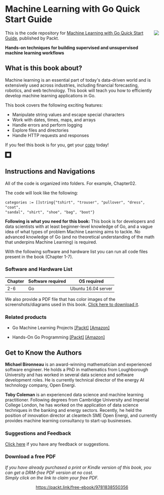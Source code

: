 


# Machine Learning with Go Quick Start Guide

<a href="https://www.packtpub.com/big-data-and-business-intelligence/machine-learning-go-quick-start-guide?utm_source=github&utm_medium=repository&utm_campaign=9781838550356"><img src="https://www.packtpub.com/media/catalog/product/cache/e4d64343b1bc593f1c5348fe05efa4a6/b/1/b13406_0.png" height="256px" align="right"></a>

This is the code repository for [Machine Learning with Go Quick Start Guide](https://www.packtpub.com/big-data-and-business-intelligence/machine-learning-go-quick-start-guide?utm_source=github&utm_medium=repository&utm_campaign=9781838550356), published by Packt.

**Hands-on techniques for building supervised and unsupervised machine learning workflows**

## What is this book about?
Machine learning is an essential part of today's data-driven world and is extensively used across industries, including financial forecasting, robotics, and web technology. This book will teach you how to efficiently develop machine learning applications in Go.

This book covers the following exciting features:
* Manipulate string values and escape special characters
* Work with dates, times, maps, and arrays
* Handle errors and perform logging
* Explore files and directories
* Handle HTTP requests and responses

If you feel this book is for you, get your [copy](https://www.amazon.com/dp/1838550356) today!

<a href="https://www.packtpub.com/?utm_source=github&utm_medium=banner&utm_campaign=GitHubBanner"><img src="https://raw.githubusercontent.com/PacktPublishing/GitHub/master/GitHub.png" alt="https://www.packtpub.com/" border="5" /></a>

## Instructions and Navigations
All of the code is organized into folders. For example, Chapter02.

The code will look like the following:
```
categories := []string{"tshirt", "trouser", "pullover", "dress", "coat",
"sandal", "shirt", "shoe", "bag", "boot"}

```

**Following is what you need for this book:**
This book is for developers and data scientists with at least beginner-level knowledge of Go, and a vague idea of what types of problem Machine Learning aims to tackle. No advanced knowledge of Go (and no theoretical understanding of the math that underpins Machine Learning) is required.	

With the following software and hardware list you can run all code files present in the book (Chapter 1-7).

### Software and Hardware List

| Chapter  | Software required                   | OS required                        |
| -------- | ------------------------------------| -----------------------------------|
|2-6        |Go         |Ubuntu 16.04 server |



We also provide a PDF file that has color images of the screenshots/diagrams used in this book. [Click here to download it](https://static.packt-cdn.com/downloads/9781838550356_ColorImages.pdf).


### Related products <Other books you may enjoy>
* Go Machine Learning Projects [[Packt]](https://www.packtpub.com/big-data-and-business-intelligence/go-machine-learning-projects?utm_source=github&utm_medium=repository&utm_campaign=9781788993401) [[Amazon]](https://www.amazon.com/dp/1788993403)

* Hands-On Go Programming [[Packt]](https://www.packtpub.com/in/application-development/hands-go-programming?utm_source=github&utm_medium=repository&utm_campaign=9781789531756) [[Amazon]](https://www.amazon.com/dp/1789531756)

## Get to Know the Authors

**Michael Bironneau** is an award-winning mathematician and experienced software engineer. He holds a PhD in mathematics from Loughborough University and has worked in several data science and software development roles. He is currently technical director of
the energy AI technology company, Open Energi.

**Toby Coleman** is an experienced data science and machine learning practitioner. Following degrees from Cambridge University and Imperial College London, he has worked on the application of data science techniques in the banking and energy sectors. Recently, he held the position of innovation director at cleantech SME Open Energi, and currently provides machine learning consultancy to start-up businesses.


### Suggestions and Feedback
[Click here](https://docs.google.com/forms/d/e/1FAIpQLSdy7dATC6QmEL81FIUuymZ0Wy9vH1jHkvpY57OiMeKGqib_Ow/viewform) if you have any feedback or suggestions.
### Download a free PDF

 <i>If you have already purchased a print or Kindle version of this book, you can get a DRM-free PDF version at no cost.<br>Simply click on the link to claim your free PDF.</i>
<p align="center"> <a href="https://packt.link/free-ebook/9781838550356">https://packt.link/free-ebook/9781838550356 </a> </p>